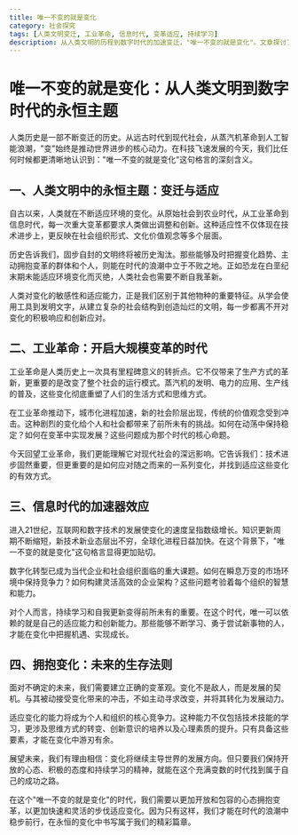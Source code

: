 ```yaml
---
title: 唯一不变的就是变化
category: 社会探究
tags: [人类文明变迁, 工业革命, 信息时代, 变革适应, 持续学习]
description: 从人类文明的历程到数字时代的加速变迁，"唯一不变的就是变化"。文章探讨了自古以来人类如何适应环境和社会的变革，分析了工业革命带来的深远影响以及信息时代的变化速度，并提出了拥抱变化、持续学习是未来个人和组织成功的关键。在这个不断变化的世界中，适应能力和创新意识成为核心竞争力。
---
```

# 唯一不变的就是变化：从人类文明到数字时代的永恒主题

 人类历史是一部不断变迁的历史。从远古时代到现代社会，从蒸汽机革命到人工智能浪潮，"变"始终是推动世界进步的核心动力。在科技飞速发展的今天，我们比任何时候都更清晰地认识到："唯一不变的就是变化"这句格言的深刻含义。

## 一、人类文明中的永恒主题：变迁与适应
 自古以来，人类就在不断适应环境的变化。从原始社会到农业时代，从工业革命到信息时代，每一次重大变革都要求人类做出调整和创新。这种适应性不仅体现在技术进步上，更反映在社会组织形式、文化价值观念等多个层面。

 历史告诉我们，固步自封的文明终将被历史淘汰。那些能够及时把握变化趋势、主动拥抱变革的群体和个人，则能在时代的浪潮中立于不败之地。正如恐龙在白垩纪末期未能适应环境变化而灭绝，人类社会也需要不断自我革新。

 人类对变化的敏感性和适应能力，正是我们区别于其他物种的重要特征。从学会使用工具到发明文字，从建立复杂的社会结构到创造灿烂的文明，每一步都离不开对变化的积极响应和创新应对。

## 二、工业革命：开启大规模变革的时代
 工业革命是人类历史上一次具有里程碑意义的转折点。它不仅带来了生产方式的革新，更重要的是改变了整个社会的运行模式。蒸汽机的发明、电力的应用、生产线的普及，这些变化彻底重塑了人们的生活方式和思维方式。

 在工业革命推动下，城市化进程加速，新的社会阶层出现，传统的价值观念受到冲击。这种剧烈的变化给个人和社会都带来了前所未有的挑战。如何在动荡中保持稳定？如何在变革中实现发展？这些问题成为那个时代的核心命题。

 今天回望工业革命，我们更能理解它对现代社会的深远影响。它告诉我们：技术进步固然重要，但更重要的是如何应对随之而来的一系列变化，并找到适应这些变化的有效方式。

## 三、信息时代的加速器效应
 进入21世纪，互联网和数字技术的发展使变化的速度呈指数级增长。知识更新周期不断缩短，新技术新业态层出不穷，全球化进程日益加快。在这个背景下，"唯一不变的就是变化"这句格言显得更加贴切。

 数字化转型已成为当代企业和社会组织面临的重大课题。如何在瞬息万变的市场环境中保持竞争力？如何构建灵活高效的企业架构？这些问题考验着每个组织的智慧和能力。

 对个人而言，持续学习和自我更新变得前所未有的重要。在这个时代，唯一可以依赖的就是自己的适应能力和创新能力。那些能够不断学习、勇于尝试新事物的人，才能在变化中把握机遇、实现成长。

## 四、拥抱变化：未来的生存法则
 面对不确定的未来，我们需要建立正确的变革观。变化不是敌人，而是发展的契机。与其被动接受变化带来的冲击，不如主动寻求改变，并将其转化为发展动力。

 适应变化的能力将成为个人和组织的核心竞争力。这种能力不仅包括技术技能的学习，更涉及思维方式的转变、创新意识的培养以及心理素质的提升。只有具备这些要素，才能在变化中游刃有余。

 展望未来，我们有理由相信：变化将继续主导世界的发展方向。但只要我们保持开放的心态、积极的态度和持续学习的精神，就能在这个充满变数的时代找到属于自己的成功之路。

 在这个"唯一不变的就是变化"的时代，我们需要以更加开放和包容的心态拥抱变革，以更加快速和灵活的步伐适应变化。因为只有这样，我们才能在时代的浪潮中稳步前行，在永恒的变化中书写属于我们的精彩篇章。